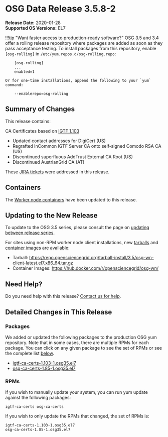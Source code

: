 OSG Data Release 3.5.8-2
========================

**Release Date:** 2020-01-28    
**Supported OS Versions:** EL7

!!!tip "Want faster access to production-ready software?"
    OSG 3.5 and 3.4 offer a rolling release repository where packages are added as soon as they pass acceptance testing.
    To install packages from this repository, enable `[osg-rolling]` in `/etc/yum.repos.d/osg-rolling.repo`:

        [osg-rolling]
        ...
        enabled=1

    Or for one-time installations, append the following to your `yum` command:

        --enablerepo=osg-rolling

Summary of Changes
------------------

This release contains:

CA Certificates based on [IGTF 1.103](http://dist.eugridpma.info/distribution/igtf/current/CHANGES)

-   Updated contact addresses for DigiCert (US)
-   Regrafted InCommon IGTF Server CA onto self-signed Comodo RSA CA (US)
-   Discontinued superfluous AddTrust External CA Root (US)
-   Discontinued AustrianGrid CA (AT)

These
[JIRA tickets](https://jira.opensciencegrid.org/issues/?jql=project%20%3D%20SOFTWARE%20AND%20fixVersion%20%3D%203.5.8-2%20ORDER%20BY%20priority%20DESC%2C%20key%20DESC)
were addressed in this release.

Containers
----------

The [Worker node containers](../../worker-node/using-wn-containers.md) have been updated to this release.

Updating to the New Release
---------------------------

To update to the OSG 3.5 series, please consult the page on
[updating between release series](../release_series.md#updating-to-osg-35).

For sites using non-RPM worker node client installations, new [tarballs](../../worker-node/install-wn-tarball.md) and
[container images](../../worker-node/using-wn-containers.md) are available:

- Tarball: <https://repo.opensciencegrid.org/tarball-install/3.5/osg-wn-client-latest.el7.x86_64.tar.gz>
- Container Images: <https://hub.docker.com/r/opensciencegrid/osg-wn/>

Need Help?
----------

Do you need help with this release? [Contact us for help](../../common/help.md).

Detailed Changes in This Release
--------------------------------

### Packages

We added or updated the following packages to the production OSG yum repository.
Note that in some cases, there are multiple RPMs for each package.
You can click on any given package to see the set of RPMs or see the complete list [below](#rpms).

-   [igtf-ca-certs-1.103-1.osg35.el7](https://koji.chtc.wisc.edu/koji/search?match=glob&type=build&terms=igtf-ca-certs-1.103-1.osg35.el7)
-   [osg-ca-certs-1.85-1.osg35.el7](https://koji.chtc.wisc.edu/koji/search?match=glob&type=build&terms=osg-ca-certs-1.85-1.osg35.el7)

### RPMs

If you wish to manually update your system, you can run yum update against the following packages:

    igtf-ca-certs osg-ca-certs

If you wish to only update the RPMs that changed, the set of RPMs is:

``` file
igtf-ca-certs-1.103-1.osg35.el7
osg-ca-certs-1.85-1.osg35.el7
```
